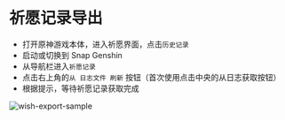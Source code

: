 # 祈愿记录导出

- 打开原神游戏本体，进入祈愿界面，点击`历史记录`
- 启动或切换到 Snap Genshin
- 从导航栏进入`祈愿记录`
- 点击右上角的`从 日志文件 刷新` 按钮（首次使用点击中央的从日志获取按钮）
- 根据提示，等待祈愿记录获取完成

![wish-export-sample](/img/wish-export-sample.png)